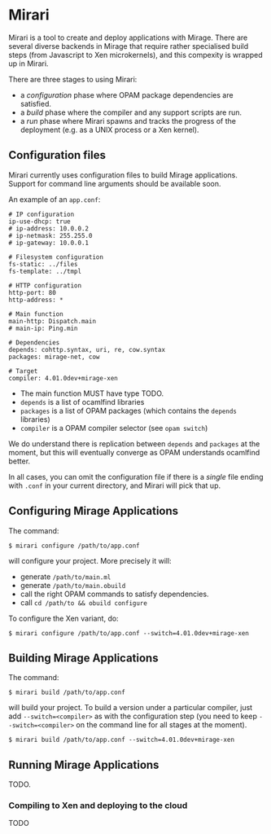 # Mirari

Mirari is a tool to create and deploy applications with Mirage.  There
are several diverse backends in Mirage that require rather specialised
build steps (from Javascript to Xen microkernels), and this compexity
is wrapped up in Mirari.

There are three stages to using Mirari:
* a *configuration* phase where OPAM package dependencies are satisfied.
* a *build* phase where the compiler and any support scripts are run.
* a *run* phase where Mirari spawns and tracks the progress of the deployment (e.g. as a UNIX process or a Xen kernel).

## Configuration files

Mirari currently uses configuration files to build Mirage applications.
Support for command line arguments should be available soon.

An example of an `app.conf`:

```
# IP configuration
ip-use-dhcp: true
# ip-address: 10.0.0.2
# ip-netmask: 255.255.0
# ip-gateway: 10.0.0.1

# Filesystem configuration
fs-static: ../files
fs-template: ../tmpl

# HTTP configuration
http-port: 80
http-address: *

# Main function
main-http: Dispatch.main
# main-ip: Ping.min

# Dependencies
depends: cohttp.syntax, uri, re, cow.syntax
packages: mirage-net, cow

# Target
compiler: 4.01.0dev+mirage-xen
```

* The main function MUST have type TODO.
* `depends` is a list of ocamlfind libraries
* `packages` is a list of OPAM packages (which contains the `depends` libraries)
* `compiler` is a OPAM compiler selector (see `opam switch`)

We do understand there is replication between `depends` and `packages` at the
moment, but this will eventually converge as OPAM understands ocamlfind better.

In all cases, you can omit the configuration file if there is a *single* file
ending with `.conf` in your current directory, and Mirari will pick that up.

## Configuring Mirage Applications

The command:

```
$ mirari configure /path/to/app.conf
```

will configure your project. More precisely it will:
* generate `/path/to/main.ml`
* generate `/path/to/main.obuild`
* call the right OPAM commands to satisfy dependencies.
* call `cd /path/to && obuild configure`

To configure the Xen variant, do:
```
$ mirari configure /path/to/app.conf --switch=4.01.0dev+mirage-xen
```

## Building Mirage Applications

The command:

```
$ mirari build /path/to/app.conf
```

will build your project.  To build a version under a particular
compiler, just add `--switch=<compiler>` as with the configuration
step (you need to keep `--switch=<compiler>` on the command line for
all stages at the moment).

```
$ mirari build /path/to/app.conf --switch=4.01.0dev+mirage-xen
```

## Running Mirage Applications

TODO.

### Compiling to Xen and deploying to the cloud

TODO
